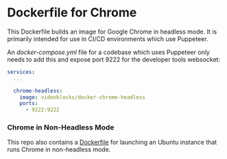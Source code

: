 # Dockerfile for Chrome

This Dockerfile builds an image for Google Chrome in headless mode. It is primarily intended for use in CI/CD environments which use Puppeteer.

An _docker-compose.yml_ file for a codebase which uses Puppeteer only needs to add this and expose port 9222 for the developer tools websocket:
```yml
services:
  ...

  chrome-headless:
    image: videoblocks/docker-chrome-headless
    ports:
      - 9222:9222
```

### Chrome in Non-Headless Mode

This repo also contains a [Dockerfile](ubuntu-chrome/Dockerfile) for launching an Ubuntu instance that runs Chrome in non-headless mode.

